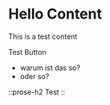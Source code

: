 # Hello Content

This is a test content

Test Button

- warum ist das so?
- oder so?

::prose-h2
Test
::
